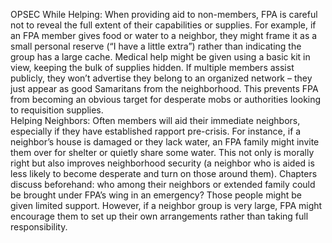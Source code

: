 OPSEC While Helping: When providing aid to non-members, FPA is careful not to reveal the full extent of their capabilities or supplies. For example, if an FPA member gives food or water to a neighbor, they might frame it as a small personal reserve (“I have a little extra”) rather than indicating the group has a large cache. Medical help might be given using a basic kit in view, keeping the bulk of supplies hidden. If multiple members assist publicly, they won’t advertise they belong to an organized network – they just appear as good Samaritans from the neighborhood. This prevents FPA from becoming an obvious target for desperate mobs or authorities looking to requisition supplies.  
Helping Neighbors: Often members will aid their immediate neighbors, especially if they have established rapport pre-crisis. For instance, if a neighbor’s house is damaged or they lack water, an FPA family might invite them over for shelter or quietly share some water. This not only is morally right but also improves neighborhood security (a neighbor who is aided is less likely to become desperate and turn on those around them). Chapters discuss beforehand: who among their neighbors or extended family could be brought under FPA’s wing in an emergency? Those people might be given limited support. However, if a neighbor group is very large, FPA might encourage them to set up their own arrangements rather than taking full responsibility.